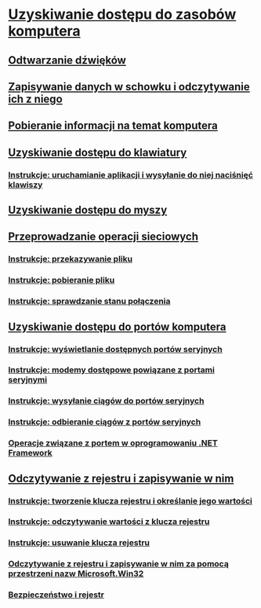 # [Uzyskiwanie dostępu do zasobów komputera](computer-resources.md)
## [Odtwarzanie dźwięków](playing-sounds.md)
## [Zapisywanie danych w schowku i odczytywanie ich z niego](storing-data-to-and-reading-from-the-clipboard.md)
## [Pobieranie informacji na temat komputera](getting-information-about-the-computer.md)
## [Uzyskiwanie dostępu do klawiatury](accessing-the-keyboard.md)
### [Instrukcje: uruchamianie aplikacji i wysyłanie do niej naciśnięć klawiszy](how-to-start-an-application-and-send-it-keystrokes.md)
## [Uzyskiwanie dostępu do myszy](accessing-the-mouse.md)
## [Przeprowadzanie operacji sieciowych](performing-network-operations.md)
### [Instrukcje: przekazywanie pliku](how-to-upload-a-file.md)
### [Instrukcje: pobieranie pliku](how-to-download-a-file.md)
### [Instrukcje: sprawdzanie stanu połączenia](how-to-check-connection-status.md)
## [Uzyskiwanie dostępu do portów komputera](accessing-the-computer-s-ports.md)
### [Instrukcje: wyświetlanie dostępnych portów seryjnych](how-to-show-available-serial-ports.md)
### [Instrukcje: modemy dostępowe powiązane z portami seryjnymi](how-to-dial-modems-attached-to-serial-ports.md)
### [Instrukcje: wysyłanie ciągów do portów seryjnych](how-to-send-strings-to-serial-ports.md)
### [Instrukcje: odbieranie ciągów z portów seryjnych](how-to-receive-strings-from-serial-ports.md)
### [Operacje związane z portem w oprogramowaniu .NET Framework](port-operations-in-the-net-framework.md)
## [Odczytywanie z rejestru i zapisywanie w nim](reading-from-and-writing-to-the-registry.md)
### [Instrukcje: tworzenie klucza rejestru i określanie jego wartości](how-to-create-a-registry-key-and-set-its-value.md)
### [Instrukcje: odczytywanie wartości z klucza rejestru](how-to-read-a-value-from-a-registry-key.md)
### [Instrukcje: usuwanie klucza rejestru](how-to-delete-a-registry-key.md)
### [Odczytywanie z rejestru i zapisywanie w nim za pomocą przestrzeni nazw Microsoft.Win32](reading-from-and-writing-to-the-registry-using-the-microsoft-win32-namespace.md)
### [Bezpieczeństwo i rejestr](security-and-the-registry.md)
